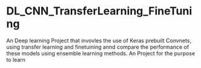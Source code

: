 # DL_CNN_TransferLearning_FineTuning
 An Deep learning Project that invovles the use of Keras prebuilt Convnets, using transfer learning and finetuining annd compare the performance of these models using ensemble learning methods. An Project for the purpose to learn
